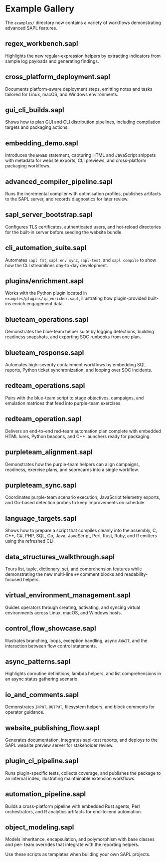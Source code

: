 # Example Gallery

The `examples/` directory now contains a variety of workflows demonstrating advanced SAPL features.

## regex_workbench.sapl

Highlights the new regular-expression helpers by extracting indicators from sample log payloads and generating findings.

## cross_platform_deployment.sapl

Documents platform-aware deployment steps, emitting notes and tasks tailored for Linux, macOS, and Windows environments.

## gui_cli_builds.sapl

Shows how to plan GUI and CLI distribution pipelines, including compilation targets and packaging actions.

## embedding_demo.sapl

Introduces the `EMBED` statement, capturing HTML and JavaScript snippets with metadata for website exports, CLI previews, and cross-platform packaging workflows.

## advanced_compiler_pipeline.sapl

Runs the incremental compiler with optimisation profiles, publishes artifacts to
the SAPL server, and records diagnostics for later review.

## sapl_server_bootstrap.sapl

Configures TLS certificates, authenticated users, and hot-reload directories for
the built-in server before seeding the website bundle.

## cli_automation_suite.sapl

Automates `sapl fmt`, `sapl env sync`, `sapl-test`, and `sapl compile` to show
how the CLI streamlines day-to-day development.

## plugins/enrichment.sapl

Works with the Python plugin located in `examples/plugins/ip_enricher.sapl`, illustrating how plugin-provided built-ins enrich engagement data.

## blueteam_operations.sapl

Demonstrates the blue-team helper suite by logging detections, building readiness snapshots, and exporting SOC runbooks from one plan.

## blueteam_response.sapl

Automates high-severity containment workflows by embedding SQL reports, Python ticket synchronization, and looping over SOC incidents.

## redteam_operations.sapl

Pairs with the blue-team script to stage objectives, campaigns, and emulation matrices that feed into purple-team exercises.

## redteam_operation.sapl

Delivers an end-to-end red-team automation plan complete with embedded HTML lures, Python beacons, and C++ launchers ready for packaging.

## purpleteam_alignment.sapl

Demonstrates how the purple-team helpers can align campaigns, readiness, exercise plans, and scorecards into a single workflow.

## purpleteam_sync.sapl

Coordinates purple-team scenario execution, JavaScript telemetry exports, and Go-based detection probes to keep improvements on schedule.

## language_targets.sapl

Shows how to prepare a script that compiles cleanly into the assembly, C, C++,
C#, PHP, SQL, Go, Java, JavaScript, Perl, Rust, Ruby, and R emitters using the
refreshed CLI.

## data_structures_walkthrough.sapl

Tours list, tuple, dictionary, set, and comprehension features while
demonstrating the new multi-line `##` comment blocks and readability-focused
helpers.

## virtual_environment_management.sapl

Guides operators through creating, activating, and syncing virtual environments
across Linux, macOS, and Windows hosts.

## control_flow_showcase.sapl

Illustrates branching, loops, exception handling, async `AWAIT`, and the
interaction between flow control statements.

## async_patterns.sapl

Highlights coroutine definitions, lambda helpers, and list comprehensions in an
async status gathering scenario.

## io_and_comments.sapl

Demonstrates `INPUT`, `OUTPUT`, filesystem helpers, and block comments for
operator guidance.

## website_publishing_flow.sapl

Generates documentation, integrates sapl-test reports, and deploys to the SAPL
website preview server for stakeholder review.

## plugin_ci_pipeline.sapl

Runs plugin-specific tests, collects coverage, and publishes the package to an
internal index, illustrating maintainable extension workflows.

## automation_pipeline.sapl

Builds a cross-platform pipeline with embedded Rust agents, Perl orchestrators, and R analytics artifacts for end-to-end automation.

## object_modeling.sapl

Models inheritance, encapsulation, and polymorphism with base classes and per-
team overrides that integrate with the reporting helpers.

Use these scripts as templates when building your own SAPL projects.
